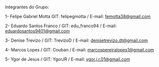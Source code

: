 Integrantes do Grupo:

1- Felipe Gabriel Motta GIT: felipegmotta / E-mail: femotta38@gmail.com

2- Eduardo Santos Franco / GIT: edu_franco94 / E-mail: eduardosantos9401@gmail.com

3- Denise Trevizo / GIT: TrevizoD / E-mail: denisetrevizo.dt@gmail.com

4- Marcos Lopes / GIT: Couban / E-mail: marcospereiralopes1@gmail.com

5- Ygor de Jesus / GIT: YgorJR / E-mail: ygor.j.r.01@gmail.com
